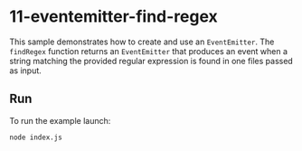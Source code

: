 # 11-eventemitter-find-regex

This sample demonstrates how to create and use an `EventEmitter`. The
`findRegex` function returns an `EventEmitter` that produces an event when a
string matching the provided regular expression is found in one files passed as
input.

## Run

To run the example launch:

```bash
node index.js
```
